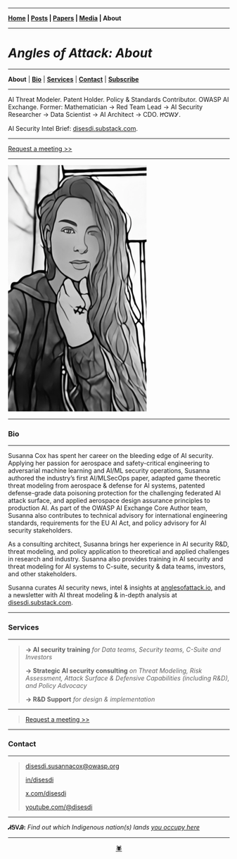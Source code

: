 -------

**[Home](https://anglesofattack.io/) \| [Posts](https://anglesofattack.io/posts.html) \| [Papers](https://anglesofattack.io/papers.html) \| [Media](https://anglesofattack.io/media.html) \| About**

-------

# *Angles of Attack: About*

-------

**About** \| **[Bio](#bio)** \| **[Services](#services)** \| **[Contact](#contact)** \| **<a href="https://disesdi.substack.com/" target="_blank" rel="noopener noreferrer">Subscribe</a>**

-------

AI Threat Modeler. Patent Holder. Policy & Standards Contributor. OWASP AI Exchange. Former: Mathematician → Red Team Lead → AI Security Researcher → Data Scientist → AI Architect → CDO. ᏥᏣᎳᎩ.

AI Security Intel Brief: <a href="https://disesdi.substack.com/" target="_blank" rel="noopener noreferrer">disesdi.substack.com</a>.

-------

<a href="https://calendar.app.google/MemzFXVuhz1upGE2A" target="_blank" rel="noopener noreferrer">Request a meeting >></a>

-------

![disesdi](disesdi.png)

-------

### Bio

-------

Susanna Cox has spent her career on the bleeding edge of AI security. Applying her passion for aerospace and safety-critical engineering to adversarial machine learning and AI/ML security operations, Susanna authored the industry’s first AI/MLSecOps paper, adapted game theoretic threat modeling from aerospace & defense for AI systems, patented defense-grade data poisoning protection for the challenging federated AI attack surface, and applied aerospace design assurance principles to production AI. As part of the OWASP AI Exchange Core Author team, Susanna also contributes to technical advisory for international engineering standards, requirements for the EU AI Act, and policy advisory for AI security stakeholders.

As a consulting architect, Susanna brings her experience in AI security R&D, threat modeling, and policy application to theoretical and applied challenges in research and industry. Susanna also provides training in AI security and threat modeling for AI systems to C-suite, security & data teams, investors, and other stakeholders. 

Susanna curates AI security news, intel & insights at [anglesofattack.io](https://disesdi.substack.com/), and a newsletter with AI threat modeling & in-depth analysis at <a href="https://disesdi.substack.com/" target="_blank" rel="noopener noreferrer">disesdi.substack.com</a>.

-------

### Services

-------

> **→ AI security training** *for Data teams, Security teams, C-Suite and Investors*
>
> **→ Strategic AI security consulting** *on Threat Modeling, Risk Assessment, Attack Surface & Defensive Capabilities (including R&D), and Policy Advocacy*
>
> **→ R&D Support** *for design & implementation*

-------

> <a href="https://calendar.app.google/MemzFXVuhz1upGE2A" target="_blank" rel="noopener noreferrer">Request a meeting >></a>

-------

### Contact

-------

> <a href="mailto:disesdi.susannacox@owasp.org" target="_blank" rel="noopener noreferrer">disesdi.susannacox@owasp.org</a>
>
> <a href="https://www.linkedin.com/in/disesdi/" target="_blank" rel="noopener noreferrer">in/disesdi</a>
>
> <a href="https://x.com/disesdi" target="_blank" rel="noopener noreferrer">x.com/disesdi</a>
>
> <a href="https://www.youtube.com/@disesdi" target="_blank" rel="noopener noreferrer">youtube.com/@disesdi</a>

-------

**ᏗᎦᏙᎯ:** *Find out which Indigenous nation(s) lands <a href="https://native-land.ca/" target="_blank" rel="noopener noreferrer">you occupy here</a>*

-------

<div align="center"><a href="https://anglesofattack.io/about.html">🕷</a></div>

